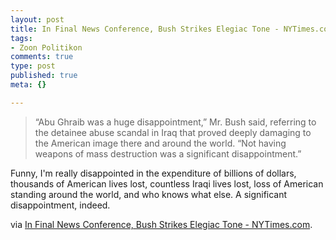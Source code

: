 ```yaml
--- 
layout: post
title: In Final News Conference, Bush Strikes Elegiac Tone - NYTimes.com
tags: 
- Zoon Politikon
comments: true
type: post
published: true
meta: {}

---
```

<blockquote>“Abu Ghraib was a huge disappointment,” Mr. Bush said, referring to the detainee abuse scandal in Iraq that proved deeply damaging to the American image there and around the world. “Not having weapons of mass destruction was a significant disappointment.”</blockquote>
Funny, I'm really disappointed in the expenditure of billions of dollars, thousands of American lives lost, countless Iraqi lives lost, loss of American standing around the world, and who knows what else. A significant disappointment, indeed.

via <a href="http://www.nytimes.com/2009/01/13/us/politics/13bush.html?hp">In Final News Conference, Bush Strikes Elegiac Tone - NYTimes.com</a>.
